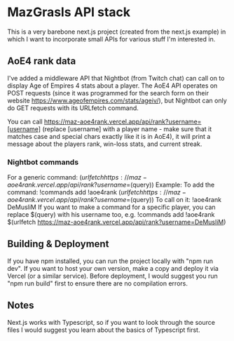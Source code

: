 # MazGrasls API stack

This is a very barebone next.js project (created from the next.js example) in which I want to incorporate small APIs for various stuff I'm interested in.

## AoE4 rank data

I've added a middleware API that Nightbot (from Twitch chat) can call on to display Age of Empires 4 stats about a player.
The AoE4 API operates on POST requests (since it was programmed for the search form on their website https://www.ageofempires.com/stats/ageiv/), but Nightbot can only do GET requests with its URLfetch command.

You can call https://maz-aoe4rank.vercel.app/api/rank?username=[username] (replace [username] with a player name - make sure that it matches case and special chars exactly like it is in AoE4), it will print a message about the players rank, win-loss stats, and current streak.

### Nightbot commands

For a generic command: $(urlfetch https://maz-aoe4rank.vercel.app/api/rank?username=$(query)) 
Example: To add the command: !commands add !aoe4rank $(urlfetch https://maz-aoe4rank.vercel.app/api/rank?username=$(query))
		 To call on it: !aoe4rank DeMusliM
If you want to make a command for a specific player, you can replace $(query) with his username too, e.g. !commands add !aoe4rank $(urlfetch https://maz-aoe4rank.vercel.app/api/rank?username=DeMusliM)

## Building & Deployment

If you have npm installed, you can run the project locally with "npm run dev".
If you want to host your own version, make a copy and deploy it via Vercel (or a similar service). Before deployment, I would suggest you run "npm run build" first to ensure there are no compilation errors.

## Notes

Next.js works with Typescript, so if you want to look through the source files I would suggest you learn about the basics of Typescript first.
